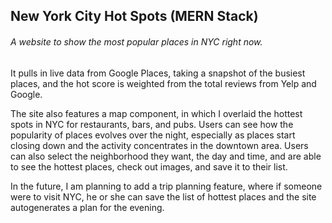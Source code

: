 ## New York City Hot Spots (MERN Stack)

###### A website to show the most popular places in NYC right now. 



It pulls in live data from Google Places, taking a snapshot of the 
busiest places, and the hot score is weighted from the total reviews from Yelp 
and Google. 

The site also features a map component, in which I overlaid the
hottest spots in NYC for restaurants, bars, and pubs. Users can see how
 the popularity of places evolves over the night, especially as places start 
 closing down and the activity concentrates in the downtown area. Users can also
  select the neighborhood they want, the day and time, and are able to see the
   hottest places, check out images, and save it to their list. 
   
In the future, I am planning to add a trip planning feature, where if someone
 were to visit NYC, he or she can save the list of hottest places and the
  site autogenerates a plan for the evening. 